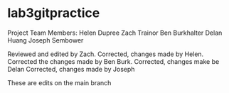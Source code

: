 # lab3gitpractice
Project Team Members:
Helen Dupree
Zach Trainor
Ben Burkhalter
Delan Huang
Joseph Sembower

Reviewed and edited by Zach.
Corrected, changes made by Helen.
Corrected the changes made by Ben Burk.
Corrected, changes make be Delan
Corrected, changes made by Joseph

These are edits on the main branch
